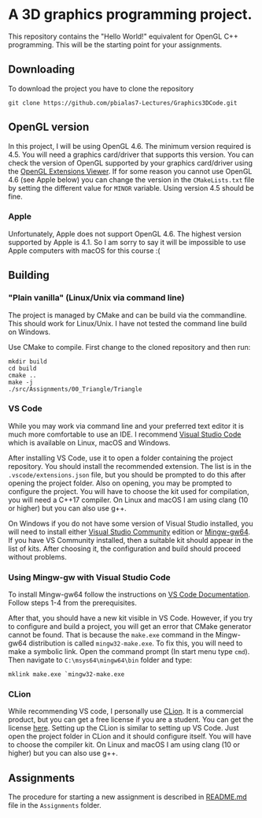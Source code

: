 # A 3D graphics programming project.

This repository contains the "Hello World!" equivalent for OpenGL C++ programming. This will be the starting point for
your assignments.

## Downloading

To download the project you have to clone the repository

```shell
git clone https://github.com/pbialas7-Lectures/Graphics3DCode.git
```

## OpenGL version

In this project, I will be using OpenGL 4.6.
The minimum version required is 4.5.
You will need a graphics card/driver that supports this version.
You can check
the version of OpenGL supported by your graphics card/driver using
the [OpenGL Extensions Viewer](https://www.realtech-vr.com/glview/). If for some reason you cannot use OpenGL 4.6 (see
Apple below) you can change the version in the `CMakeLists.txt` file by setting the different value for `MINOR`
variable. Using version 4.5 should be fine.

### Apple

Unfortunately, Apple does not support OpenGL 4.6.
The highest version supported by Apple is 4.1.
So I am sorry to say it will be impossible to use Apple computers with macOS for
this course :(

## Building

### "Plain vanilla" (Linux/Unix via command line)

The project is managed by CMake and can be build via the commandline. This should work for Linux/Unix. I have not tested
the command line build on Windows.

Use CMake to compile. First change to the cloned repository and then run:

```shell
mkdir build
cd build
cmake ..
make -j 
./src/Assignments/00_Triangle/Triangle
```

### VS Code

While you may work via command line and your preferred text editor it is much more comfortable to use an IDE. I
recommend [Visual Studio Code](https://code.visualstudio.com/) which is available on Linux, macOS and Windows.

After installing VS Code, use it to open a folder containing the project repository.
You should install the recommended extension. The list is in the `.vscode/extensions.json` file, but you should be
prompted to do this after opening the
project folder. Also on opening, you may be prompted to configure the project.
You will have to choose the kit used for compilation, you will need a C++17 compiler. On Linux and macOS I am using
clang (10 or higher) but you can also use
g++.

On Windows if you do not have some version of Visual Studio installed, you will need to install
either [Visual Studio Community](https://visualstudio.microsoft.com/pl/vs/community/) edition
or [Mingw-gw64](https://www.mingw-w64.org/). If you have VS Community installed, then a suitable kit should appear in
the list of kits. After choosing it, the configuration and build should proceed without problems.

### Using Mingw-gw with Visual Studio Code

To install Mingw-gw64 follow the instructions
on [VS Code Documentation](https://code.visualstudio.com/docs/cpp/config-mingw). Follow steps 1-4 from the
prerequisites.

After that, you should have a new kit visible in VS Code. However, if you try to configure and build a project, you will
get an error that CMake generator cannot be found. That is because the `make.exe` command in the Mingw-gw64 distribution
is
called `mingw32-make.exe`. To fix this, you will need to make a symbolic link. Open the command prompt (In start menu
type `cmd`). Then navigate to `C:\msys64\mingw64\bin` folder and type:

```shell
mklink make.exe `mingw32-make.exe
```

### CLion

While recommending VS code, I personally use [CLion](https://www.jetbrains.com/clion/).
It is a commercial product, but you can get a free license if you are a student.
You can get the license [here](https://www.jetbrains.com/community/education/#students).
Setting up the CLion is similar to setting up VS Code.
Just open the project folder in CLion and it should configure itself.
You will have to choose the compiler kit. On Linux and macOS I am using clang (10 or higher) but you can also use g++.

## Assignments

The procedure for starting a new assignment is described in [README.md](./Assignments/README.md) file in
the `Assignments` folder.

